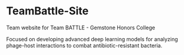 # TeamBattle-Site
Team website for Team BATTLE - Gemstone Honors College

Focused on developing advanced deep learning models for analyzing phage-host interactions to combat antibiotic-resistant bacteria.